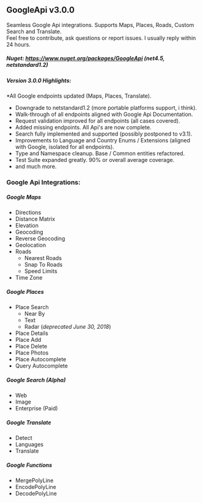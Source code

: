 ## GoogleApi v3.0.0
Seamless Google Api integrations.
Supports Maps, Places, Roads, Custom Search and Translate.  
Feel free to contribute, ask questions or report issues. I usually reply within 24 hours.

##### Nuget: https://www.nuget.org/packages/GoogleApi (net4.5, netstandard1.2)

##### Version 3.0.0 Highlights: 
*All Google endpoints updated (Maps, Places, Translate).
* Downgrade to netstandard1.2 (more portable platforms support, i think).
* Walk-through of all endpoints aligned with Google Api Documentation.
* Request validation improved for all endpoints (all cases covered).
* Added missing endpoints. All Api's are now complete.
* Search fully implemented and supported (possibly postponed to v3.1).
* Improvements to Language and Country Enums / Extensions (aligned with Google, isolated for all endpoints).
* Type and Namespace cleanup. Base / Common entities refactored.
* Test Suite expanded greatly. 90% or overall average coverage.
* and much more.


### Google Api Integrations:
##### Google Maps
  * Directions
  * Distance Matrix
  * Elevation
  * Geocoding
  * Reverse Geocoding
  * Geolocation
  * Roads
    * Nearest Roads
    * Snap To Roads
    * Speed Limits
  * Time Zone

##### Google Places
  * Place Search
    * Near By
	* Text
	* Radar (*deprecated June 30, 2018*)
  * Place Details
  * Place Add
  * Place Delete
  * Place Photos
  * Place Autocomplete
  * Query Autocomplete

##### Google Search (*Alpha*)
  * Web
  * Image
  * Enterprise (Paid)

##### Google Translate
  * Detect
  * Languages
  * Translate

##### Google Functions
  * MergePolyLine
  * EncodePolyLine
  * DecodePolyLine
